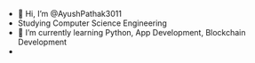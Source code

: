 - 👋 Hi, I’m @AyushPathak3011
- Studying Computer Science Engineering 
- 🌱 I’m currently learning Python, App Development, Blockchain Development
- 


<!---
AyushPathak3011/AyushPathak3011 is a ✨ special ✨ repository because its `README.md` (this file) appears on your GitHub profile.
You can click the Preview link to take a look at your changes.
--->
